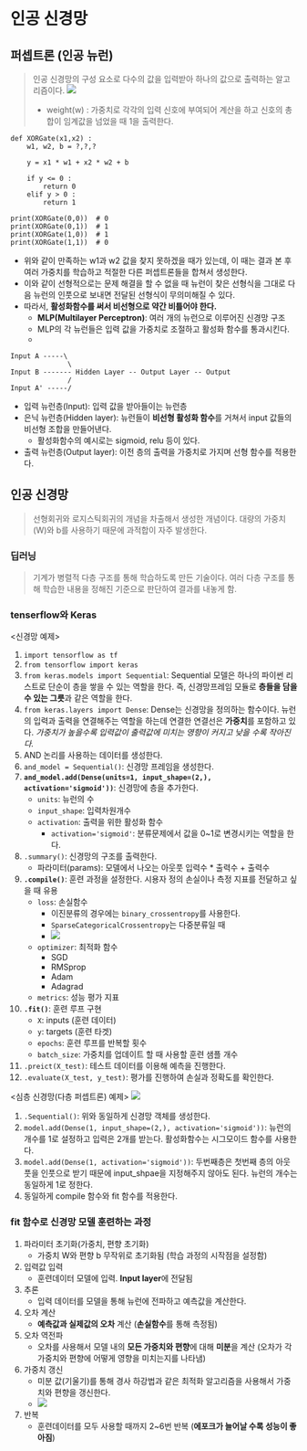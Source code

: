 # 인공 신경망
## 퍼셉트론 (인공 뉴런)
> 인공 신경망의 구성 요소로 다수의 값을 입력받아 하나의 값으로 출력하는 알고리즘이다.
>![](https://otexts.com/fppkr/nnet2.png)
>
> - weight(w) : 가중치로 각각의 입력 신호에 부여되어 계산을 하고 신호의 총합이 임계값을 넘었을 때 1을 출력한다.

```
def XORGate(x1,x2) : 
    w1, w2, b = ?,?,?   
    
    y = x1 * w1 + x2 * w2 + b
    
    if y <= 0 :
        return 0
    elif y > 0 :
        return 1
    
print(XORGate(0,0))  # 0
print(XORGate(0,1))  # 1
print(XORGate(1,0))  # 1
print(XORGate(1,1))  # 0    

```

- 위와 같이 만족하는 w1과 w2 값을 찾지 못하겠을 때가 있는데, 이 때는 결과 본 후 여러 가중치를 학습하고 적절한 다른 퍼셉트론들을 합쳐서 생성한다.
- 이와 같이 선형적으로는 문제 해결을 할 수 없을 때 뉴런이 찾은 선형식을 그대로 다음 뉴런의 인풋으로 보내면 전달된 선형식이 무의미해질 수 있다.
- 따라서, **활성화함수를 써서 비선형으로 약간 비틀어야 한다.**
    - **MLP(Multilayer Perceptron)**: 여러 개의 뉴런으로 이루어진 신경망 구조
    - MLP의 각 뉴런들은 입력 값을 가중치로 조절하고 활성화 함수를 통과시킨다.
    - 
```
Input A -----\
              \
Input B ------- Hidden Layer -- Output Layer -- Output
              /
Input A' -----/
```
- 입력 뉴런층(Input): 입력 값을 받아들이는 뉴런층
- 은닉 뉴런층(Hidden layer): 뉴런들이 **비선형 활성화 함수**를 거쳐서 input 값들의 비선형 조합을 만들어낸다.
  - 활성화함수의 예시로는 sigmoid, relu 등이 있다.
- 출력 뉴런층(Output layer): 이전 층의 출력을 가중치로 가지며 선형 함수를 적용한다.

## 인공 신경망
> 선형회귀와 로지스틱회귀의 개념을 차출해서 생성한 개념이다.
> 대량의 가중치(W)와 b를 사용하기 때문에 과적합이 자주 발생한다.

### 딥러닝
> 기계가 병렬적 다층 구조를 통해 학습하도록 만든 기술이다.
> 여러 다층 구조를 통해 학습한 내용을 정해진 기준으로 판단하여 결과를 내놓게 함.

### tenserflow와 Keras

<신경망 예제>
1. `import tensorflow as tf`
2. `from tensorflow import keras`
3. `from keras.models import Sequential`: Sequential 모델은 하나의 파이썬 리스트로 단순이 층을 쌓을 수 있는 역할을 한다. 즉, 신경망프레임 모듈로 **층들을 담을 수 있는 그릇**과 같은 역할을 한다.
4. `from keras.layers import Dense`: Dense는 신경망을 정의하는 함수이다. 뉴런의 입력과 출력을 연결해주는 역할을 하는데 연결한 연결선은 **가중치**를 포함하고 있다. *가중치가 높을수록 입력값이 출력값에 미치는 영향이 커지고 낮을 수록 작아진다.*
5. AND 논리를 사용하는 데이터를 생성한다.
6. `and_model = Sequential()`: 신경망 프레임을 생성한다.
7. **`and_model.add(Dense(units=1, input_shape=(2,), activation='sigmoid'))`**: 신경망에 층을 추가한다.
   - `units`: 뉴런의 수
   - `input_shape`: 입력차원개수
   - `activation`: 출력을 위한 활성화 함수
     - `activation='sigmoid'`: 분류문제에서 값을 0~1로 변경시키는 역할을 한다.
8. `.summary()`: 신경망의 구조를 출력한다.
   - 파라미터(params): 모델에서 나오는 아웃풋 입력수 * 출력수 + 출력수
9. **`.compile()`**: 훈련 과정을 설정한다. 시용자 정의 손실이나 측정 지표를 전달하고 싶을 때 유용  
    - `loss`: 손실함수
      - 이진분류의 경우에는 `binary_crossentropy`를 사용한다.
      - `SparseCategoricalCrossentropy`는 다중분류일 때
      - ![](https://wikidocs.net/images/page/36033/%EC%86%90%EC%8B%A4%ED%95%A8%EC%88%98.PNG)
    - `optimizer`: 최적화 함수
      - SGD
      - RMSprop
      - Adam
      - Adagrad
    - `metrics`: 성능 평가 지표
10. **`.fit()`**: 훈련 루프 구현
    - `X`: inputs (훈련 데이터)
    - `y`: targets (훈련 타겟)
    - `epochs`: 훈련 루프를 반복할 횟수
    - `batch_size`: 가중치를 업데이트 할 때 사용할 훈련 샘플 개수
11. `.preict(X_test)`: 테스트 데이터를 이용해 예측을 진행한다.
12. `.evaluate(X_test, y_test)`: 평가를 진행하여 손실과 정확도를 확인한다.


<심층 신경망(다층 퍼셉트론) 예제>
![](https://heung-bae-lee.github.io/image/Deep_Neural_Network.png)
1. `.Sequential()`: 위와 동일하게 신경망 객체를 생성한다.
2. `model.add(Dense(1, input_shape=(2,), activation='sigmoid'))`: 뉴런의 개수를 1로 설정하고 입력은 2개를 받는다. 활성화함수는 시그모이드 함수를 사용한다.
3. `model.add(Dense(1, activation='sigmoid'))`: 두번째층은 첫번째 층의 아웃풋을 인풋으로 받기 때문에 input_shpae을 지정해주지 않아도 된다. 뉴런의 개수는 동일하게 1로 정한다.
4. 동일하게 compile 함수와 fit 함수를 적용한다.


### fit 함수로 신경망 모델 훈련하는 과정
1. 파라미터 초기화(가중치, 편향 초기화) 
   - 가중치 W와 편향 b 무작위로 초기화됨 (학습 과정의 시작점을 설정함)
2. 입력값 입력
   - 훈련데이터 모델에 입력. **Input layer**에 전달됨
3. 추론 
   - 입력 데이터를 모델을 통해 뉴런에 전파하고 예측값을 계산한다.
4. 오차 계산 
   - **예측값과 실제값의 오차** 계산 (**손실함수**를 통해 측정됨)
5. 오차 역전파 
   - 오차를 사용해서 모델 내의 **모든 가중치와 편향**에 대해 **미분**을 계산 (오차가 각 가중치와 편향에 어떻게 영향을 미치는지를 나타냄)
6. 가중치 갱신 
   - 미분 값(기울기)를 통해 경사 하강법과 같은 최적화 알고리즘을 사용해서 가중치와 편향을 갱신한다.
   - ![](https://miro.medium.com/v2/resize:fit:1400/0*riTo1mf-pYDDNX-x.png)
7. 반복 
   - 훈련데이터를 모두 사용할 때까지 2~6번 반복 (**에포크가 늘어날 수록 성능이 좋아짐**)
